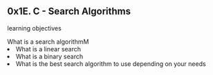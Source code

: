 <h2>0x1E. C - Search Algorithms</h2>

<p> learning objectives</p>
</li>What is a search algorithmM</li>
<li>What is a linear search</li>
<li>What is a binary search</li>
<li>What is the best search algorithm to use depending on your needs</li>
